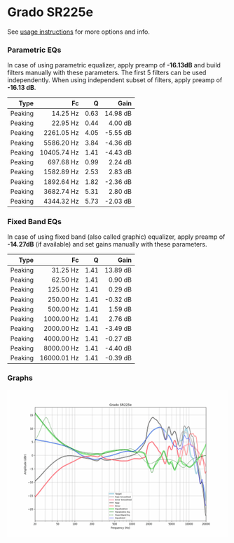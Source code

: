 # Grado SR225e
See [usage instructions](https://github.com/jaakkopasanen/AutoEq#usage) for more options and info.

### Parametric EQs
In case of using parametric equalizer, apply preamp of **-16.13dB** and build filters manually
with these parameters. The first 5 filters can be used independently.
When using independent subset of filters, apply preamp of **-16.13 dB**.

| Type    | Fc          |    Q | Gain     |
|--------:|------------:|-----:|---------:|
| Peaking | 14.25 Hz    | 0.63 | 14.98 dB |
| Peaking | 22.95 Hz    | 0.44 | 4.00 dB  |
| Peaking | 2261.05 Hz  | 4.05 | -5.55 dB |
| Peaking | 5586.20 Hz  | 3.84 | -4.36 dB |
| Peaking | 10405.74 Hz | 1.41 | -4.43 dB |
| Peaking | 697.68 Hz   | 0.99 | 2.24 dB  |
| Peaking | 1582.89 Hz  | 2.53 | 2.83 dB  |
| Peaking | 1892.64 Hz  | 1.82 | -2.36 dB |
| Peaking | 3682.74 Hz  | 5.31 | 2.80 dB  |
| Peaking | 4344.32 Hz  | 5.73 | -2.03 dB |

### Fixed Band EQs
In case of using fixed band (also called graphic) equalizer, apply preamp of **-14.27dB**
(if available) and set gains manually with these parameters.

| Type    | Fc          |    Q | Gain     |
|--------:|------------:|-----:|---------:|
| Peaking | 31.25 Hz    | 1.41 | 13.89 dB |
| Peaking | 62.50 Hz    | 1.41 | 0.90 dB  |
| Peaking | 125.00 Hz   | 1.41 | 0.29 dB  |
| Peaking | 250.00 Hz   | 1.41 | -0.32 dB |
| Peaking | 500.00 Hz   | 1.41 | 1.59 dB  |
| Peaking | 1000.00 Hz  | 1.41 | 2.76 dB  |
| Peaking | 2000.00 Hz  | 1.41 | -3.49 dB |
| Peaking | 4000.00 Hz  | 1.41 | -0.27 dB |
| Peaking | 8000.00 Hz  | 1.41 | -4.40 dB |
| Peaking | 16000.01 Hz | 1.41 | -0.39 dB |

### Graphs
![](./Grado%20SR225e.png)